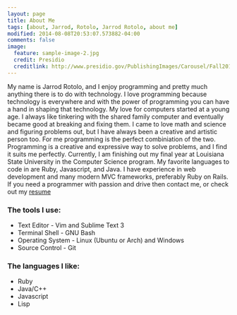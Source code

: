 ```yaml
---
layout: page
title: About Me
tags: [about, Jarrod, Rotolo, Jarrod Rotolo, about me]
modified: 2014-08-08T20:53:07.573882-04:00
comments: false
image:
  feature: sample-image-2.jpg
  credit: Presidio
  creditlink: http://www.presidio.gov/PublishingImages/Carousel/Fall2013_ArtInThePark_1.JPG
---
```


My name is Jarrod Rotolo, and I enjoy programming and pretty much anything there is to do with technology. I love programming because technology is everywhere and with the power of programming you can have a hand in shaping that technology. My love for computers started at a young age. I always like tinkering with the shared family computer and eventually became good at breaking and fixing them. I came to love math and science and figuring problems out, but I have always been a creative and artistic person too. For me programming is the perfect combiniation of the two. Programming is a creative and expressive way to solve problems, and I find it suits me perfectly. Currently, I am finishing out my final year at Louisiana State University in the Computer Science program. My favorite languages to code in are Ruby, Javascript, and Java. I have experience in web development and many modern MVC frameworks, preferably Ruby on Rails.
If you need a programmer with passion and drive then contact me, or check out my [resume](../resume/)

### The tools I use:
 - Text Editor - Vim and Sublime Text 3
 - Terminal Shell - GNU Bash
 - Operating System - Linux (Ubuntu or Arch) and Windows
 - Source Control - Git

### The languages I like:
 - Ruby
 - Java/C++
 - Javascript
 - Lisp
